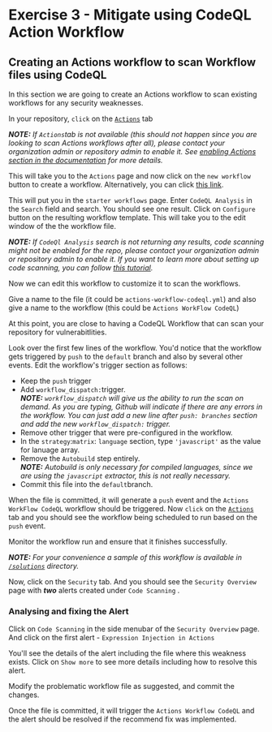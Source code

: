 # Exercise 3 - Mitigate using CodeQL Action Workflow
## Creating an Actions workflow to scan Workflow files using CodeQL
In this section we are going to create an Actions workflow to scan existing workflows for any security weaknesses.

In your repository, `click` on the [`Actions`](../../../actions) tab

_**NOTE:** If `Actions`tab is not available (this should not happen since you are looking to scan Actions workflows after all), please contact your organization admin or repository admin to enable it. See [enabling Actions section in the documentation](https://docs.github.com/en/enterprise-cloud@latest/repositories/managing-your-repositorys-settings-and-features/enabling-features-for-your-repository/managing-github-actions-settings-for-a-repository) for more details._

This will take you to the `Actions` page and now click on the `new workflow` button to create a workflow. Alternatively, you can click [this link](../../../actions/new).

This will put you in the `starter workflows` page. Enter `CodeQL Analysis` in the `Search` field and search. 
You should see one result. Click on `Configure` button on the resulting workflow template. This will take you to the edit window of the the workflow file.

_**NOTE:** If `CodeQl Analysis` search is not returning any results, code scanning might not be enabled for the repo, please contact your organization admin or repository admin to enable it. If you want to learn more about setting up code scanning, you can follow [this tutorial](https://learn.microsoft.com/en-us/training/modules/configure-code-scanning/2-what-code-scanning)._

Now we can edit this workflow to customize it to scan the workflows.

Give a name to the file (it could be `actions-workflow-codeql.yml`) and also give a name to the workflow (this could be `Actions WorkFlow CodeQL`)

At this point, you are close to having a CodeQL Workflow that can scan your repository for vulnerabitlities. 

Look over the first few lines of the workflow. You'd notice that the workflow gets triggered by `push` to the `default` branch and also by several other events.
Edit the workflow's trigger section as follows:
- Keep the `push` trigger
- Add `workflow_dispatch:`trigger.  
_**NOTE:** `workflow_dispatch` will give us the ability to run the scan on demand. As you are typing, Github will indicate if there are any errors in the workflow. You can just add a new line after `push: branches` section and add the new `workflow_dispatch:` trigger._
- Remove other trigger that were pre-configured in the workflow. 
- In the `strategy`:`matrix`: `language` section, type `'javascript'` as the value for lanuage array.
- Remove the `Autobuild` step entirely.  
_**NOTE:** Autobuild is only necessary for compiled languages, since we are using the `javascript` extractor, this is not really necessary._
- Commit this file into the `default`branch.

When the file is committed, it will generate a `push` event and the `Actions WorkFlow CodeQL` workflow should be triggered. Now `click` on the [`Actions`](../../actions) tab and you should see the workflow being scheduled to run based on the `push` event. 

Monitor the workflow run and ensure that it finishes successfully.

_**NOTE:** For your convenience a sample of this workflow is available in [`/solutions`](/solutions) directory._

Now, click on the `Security` tab. And you should see the `Security Overview` page with _**two**_ alerts created under `Code Scanning` .

### Analysing and fixing the Alert
Click on `Code Scanning` in the side menubar of the `Security Overview` page. And click on the first alert - `Expression Injection in Actions`

You'll see the details of the alert including the file where this weakness exists. Click on `Show more` to see more details including how to resolve this alert.

Modify the problematic workflow file as suggested, and commit the changes.

Once the file is committed, it will trigger the `Actions Workflow CodeQL` and the alert should be resolved if the recommend fix was implemented.
